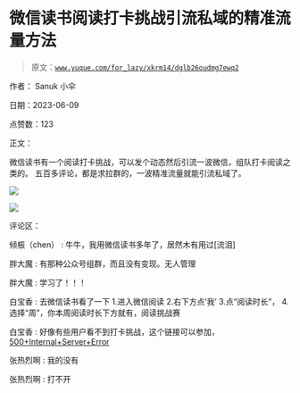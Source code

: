 # 微信读书阅读打卡挑战引流私域的精准流量方法

> 原文：[`www.yuque.com/for_lazy/xkrm14/dglb26oudmg7ewq2`](https://www.yuque.com/for_lazy/xkrm14/dglb26oudmg7ewq2)

作者： Sanuk 小伞

日期：2023-06-09

点赞数：123

正文：

微信读书有一个阅读打卡挑战，可以发个动态然后引流一波微信，组队打卡阅读之类的。 五百多评论，都是求拉群的，一波精准流量就能引流私域了。

![](img/9019fd8b27bfe1814c1ac653c7c0ffb1.png)

![](img/1dfc07bd7fd6e618f709a87f78e24fec.png)

评论区：

倾桭（chen） : 牛牛，我用微信读书多年了，居然木有用过[流泪]

胖大魔 : 有那种公众号组群，而且没有变现。无人管理

胖大魔 : 学习了！！！

白宝香 : 去微信读书看了一下 1.进入微信阅读 2.右下方点’我’ 3.点“阅读时长”， 4\. 选择“周”，你本周阅读时长下方就有，阅读挑战赛

白宝香 : 好像有些用户看不到打卡挑战，这个链接可以参加，[500+Internal+Server+Error](https://weread.qq.com/misc/read-challenge)

张热烈啊 : 我的没有

张热烈啊 : 打不开



